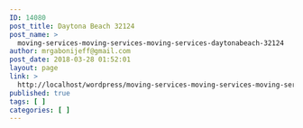 ```yaml
---
ID: 14080
post_title: Daytona Beach 32124
post_name: >
  moving-services-moving-services-moving-services-daytonabeach-32124
author: mrgabonijeff@gmail.com
post_date: 2018-03-28 01:52:01
layout: page
link: >
  http://localhost/wordpress/moving-services-moving-services-moving-services-daytonabeach-32124/
published: true
tags: [ ]
categories: [ ]
---
```

